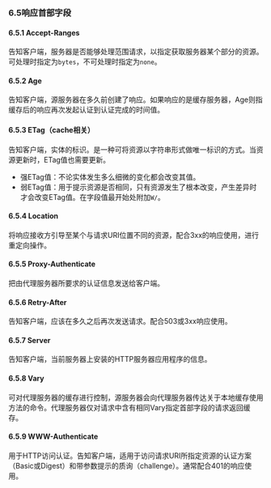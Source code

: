 ### 6.5响应首部字段

#### 6.5.1 Accept-Ranges

告知客户端，服务器是否能够处理范围请求，以指定获取服务器某个部分的资源。可处理时指定为`bytes`，不可处理时指定为`none`。



#### 6.5.2 Age

告知客户端，源服务器在多久前创建了响应。如果响应的是缓存服务器，Age则指缓存后的响应再次发起认证到认证完成的时间值。



#### 6.5.3 ETag（cache相关）

告知客户端，实体的标识。是一种可将资源以字符串形式做唯一标识的方式。当资源更新时，ETag值也需要更新。

- 强ETag值：不论实体发生多么细微的变化都会改变其值。
- 弱ETag值：用于提示资源是否相同，只有资源发生了根本改变，产生差异时才会改变ETag值。在字段值最开始处附加`W/`。



#### 6.5.4 Location

将响应接收方引导至某个与请求URI位置不同的资源，配合3xx的响应使用，进行重定向操作。



#### 6.5.5 Proxy-Authenticate

把由代理服务器所要求的认证信息发送给客户端。



#### 6.5.6 Retry-After

告知客户端，应该在多久之后再次发送请求。配合503或3xx响应使用。



#### 6.5.7 Server

告知客户端，当前服务器上安装的HTTP服务器应用程序的信息。



#### 6.5.8 Vary

可对代理服务器的缓存进行控制，源服务器会向代理服务器传达关于本地缓存使用方法的命令。代理服务器仅对请求中含有相同Vary指定首部字段的请求返回缓存。



#### 6.5.9 WWW-Authenticate

用于HTTP访问认证。告知客户端，适用于访问请求URI所指定资源的认证方案（Basic或Digest）和带参数提示的质询（challenge）。通常配合401的响应使用。

